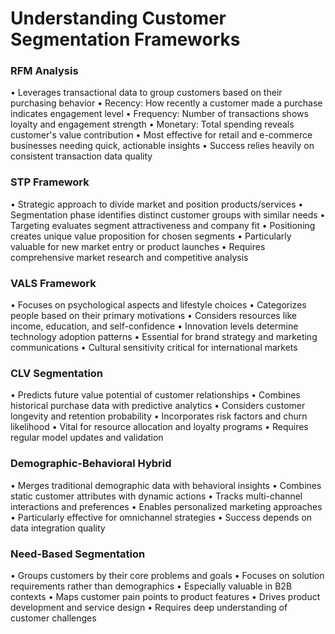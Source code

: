 # Understanding Customer Segmentation Frameworks

### RFM Analysis
• Leverages transactional data to group customers based on their purchasing behavior
• Recency: How recently a customer made a purchase indicates engagement level
• Frequency: Number of transactions shows loyalty and engagement strength
• Monetary: Total spending reveals customer's value contribution
• Most effective for retail and e-commerce businesses needing quick, actionable insights
• Success relies heavily on consistent transaction data quality

### STP Framework
• Strategic approach to divide market and position products/services
• Segmentation phase identifies distinct customer groups with similar needs
• Targeting evaluates segment attractiveness and company fit
• Positioning creates unique value proposition for chosen segments
• Particularly valuable for new market entry or product launches
• Requires comprehensive market research and competitive analysis

### VALS Framework
• Focuses on psychological aspects and lifestyle choices
• Categorizes people based on their primary motivations
• Considers resources like income, education, and self-confidence
• Innovation levels determine technology adoption patterns
• Essential for brand strategy and marketing communications
• Cultural sensitivity critical for international markets

### CLV Segmentation
• Predicts future value potential of customer relationships
• Combines historical purchase data with predictive analytics
• Considers customer longevity and retention probability
• Incorporates risk factors and churn likelihood
• Vital for resource allocation and loyalty programs
• Requires regular model updates and validation

### Demographic-Behavioral Hybrid
• Merges traditional demographic data with behavioral insights
• Combines static customer attributes with dynamic actions
• Tracks multi-channel interactions and preferences
• Enables personalized marketing approaches
• Particularly effective for omnichannel strategies
• Success depends on data integration quality

### Need-Based Segmentation
• Groups customers by their core problems and goals
• Focuses on solution requirements rather than demographics
• Especially valuable in B2B contexts
• Maps customer pain points to product features
• Drives product development and service design
• Requires deep understanding of customer challenges
